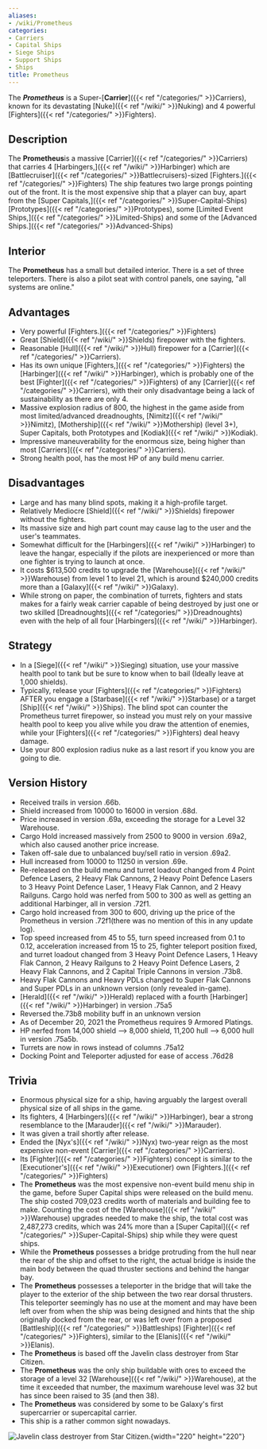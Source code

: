 ```yaml
---
aliases:
- /wiki/Prometheus
categories:
- Carriers
- Capital Ships
- Siege Ships
- Support Ships
- Ships
title: Prometheus
---
```


The **_Prometheus_** is a Super-[**Carrier**]({{< ref "/categories/" >}}Carriers), known for its devastating [Nuke]({{< ref "/wiki/" >}}Nuking) and 4 powerful [Fighters]({{< ref "/categories/" >}}Fighters).

## Description 

The **Prometheus**is a massive [Carrier]({{< ref "/categories/" >}}Carriers) that carries 4 [Harbingers,]({{< ref "/wiki/" >}}Harbinger) which are [Battlecruiser]({{< ref "/categories/" >}}Battlecruisers)-sized [Fighters.]({{< ref "/categories/" >}}Fighters) The ship features two large prongs pointing out of the front. It is the most expensive ship that a player can buy, apart from the [Super Capitals,]({{< ref "/categories/" >}}Super-Capital-Ships) [Prototypes]({{< ref "/categories/" >}}Prototypes), some [Limited Event Ships,]({{< ref "/categories/" >}}Limited-Ships) and some of the [Advanced Ships.]({{< ref "/categories/" >}}Advanced-Ships)

## Interior 

The **Prometheus** has a small but detailed interior. There is a set of three teleporters. There is also a pilot seat with control panels, one saying, "all systems are online."

## Advantages 

- Very powerful [Fighters.]({{< ref "/categories/" >}}Fighters)
- Great [Shield]({{< ref "/wiki/" >}}Shields) firepower with the fighters.
- Reasonable [Hull]({{< ref "/wiki/" >}}Hull) firepower for a [Carrier]({{< ref "/categories/" >}}Carriers).
- Has its own unique [Fighters,]({{< ref "/categories/" >}}Fighters) the [Harbinger]({{< ref "/wiki/" >}}Harbinger), which is probably one of the best [Fighter]({{< ref "/categories/" >}}Fighters) of any [Carrier]({{< ref "/categories/" >}}Carriers), with their only disadvantage being a lack of sustainability as there are only 4.
- Massive explosion radius of 800, the highest in the game aside from most limited/advanced dreadnoughts, [Nimitz]({{< ref "/wiki/" >}}Nimitz), [Mothership]({{< ref "/wiki/" >}}Mothership) (level 3+), Super Capitals, both Prototypes and [Kodiak]({{< ref "/wiki/" >}}Kodiak).
- Impressive maneuverability for the enormous size, being higher than most [Carriers]({{< ref "/categories/" >}}Carriers).
- Strong health pool, has the most HP of any build menu carrier.

## Disadvantages 

- Large and has many blind spots, making it a high-profile target.
- Relatively Mediocre [Shield]({{< ref "/wiki/" >}}Shields) firepower without the fighters.
- Its massive size and high part count may cause lag to the user and the user's teammates.
- Somewhat difficult for the [Harbingers]({{< ref "/wiki/" >}}Harbinger) to leave the hangar, especially if the pilots are inexperienced or more than one fighter is trying to launch at once.
- It costs $613,500 credits to upgrade the [Warehouse]({{< ref "/wiki/" >}}Warehouse) from level 1 to level 21, which is around $240,000 credits more than a [Galaxy]({{< ref "/wiki/" >}}Galaxy).
- While strong on paper, the combination of turrets, fighters and stats makes for a fairly weak carrier capable of being destroyed by just one or two skilled [Dreadnoughts]({{< ref "/categories/" >}}Dreadnoughts) even with the help of all four [Harbingers]({{< ref "/wiki/" >}}Harbinger).

## Strategy 

- In a [Siege]({{< ref "/wiki/" >}}Sieging) situation, use your massive health pool to tank but be sure to know when to bail (Ideally leave at 1,000 shields).
- Typically, release your [Fighters]({{< ref "/categories/" >}}Fighters) AFTER you engage a [Starbase]({{< ref "/wiki/" >}}Starbase) or a target [Ship]({{< ref "/wiki/" >}}Ships). The blind spot can counter the Prometheus turret firepower, so instead you must rely on your massive health pool to keep you alive while you draw the attention of enemies, while your [Fighters]({{< ref "/categories/" >}}Fighters) deal heavy damage.
- Use your 800 explosion radius nuke as a last resort if you know you are going to die.

## Version History  

- Received trails in version .66b.
- Shield increased from 10000 to 16000 in version .68d.
- Price increased in version .69a, exceeding the storage for a Level 32 Warehouse.
- Cargo Hold increased massively from 2500 to 9000 in version .69a2, which also caused another price increase.
- Taken off-sale due to unbalanced buy/sell ratio in version .69a2.
- Hull increased from 10000 to 11250 in version .69e.
- Re-released on the build menu and turret loadout changed from 4 Point Defence Lasers, 2 Heavy Flak Cannons, 2 Heavy Point Defence Lasers to 3 Heavy Point Defence Laser, 1 Heavy Flak Cannon, and 2 Heavy Railguns. Cargo hold was nerfed from 500 to 300 as well as getting an additional Harbinger, all in version .72f1.
- Cargo hold increased from 300 to 600, driving up the price of the Prometheus in version .72f1(there was no mention of this in any update log).
- Top speed increased from 45 to 55, turn speed increased from 0.1 to 0.12, acceleration increased from 15 to 25, fighter teleport position fixed, and turret loadout changed from 3 Heavy Point Defence Lasers, 1 Heavy Flak Cannon, 2 Heavy Railguns to 2 Heavy Point Defence Lasers, 2 Heavy Flak Cannons, and 2 Capital Triple Cannons in version .73b8.
- Heavy Flak Cannons and Heavy PDLs changed to Super Flak Cannons and Super PDLs in an unknown version (only revealed in-game).
- [Herald]({{< ref "/wiki/" >}}Herald) replaced with a fourth [Harbinger]({{< ref "/wiki/" >}}Harbinger) in version .75a5
- Reversed the.73b8 mobility buff in an unknown version
- As of December 20, 2021 the Prometheus requires 9 Armored Platings.
- HP nerfed from 14,000 shield --> 8,000 shield, 11,200 hull --> 6,000 hull in version .75a5b.
- Turrets are now in rows instead of columns .75a12
- Docking Point and Teleporter adjusted for ease of access .76d28

## Trivia 

- Enormous physical size for a ship, having arguably the largest overall physical size of all ships in the game.
- Its fighters, 4 [Harbingers]({{< ref "/wiki/" >}}Harbinger), bear a strong resemblance to the [Marauder]({{< ref "/wiki/" >}}Marauder).    
- It was given a trail shortly after release.
- Ended the [Nyx's]({{< ref "/wiki/" >}}Nyx) two-year reign as the most expensive non-event [Carrier]({{< ref "/categories/" >}}Carriers).
- Its [Fighter]({{< ref "/categories/" >}}Fighters) concept is similar to the [Executioner's]({{< ref "/wiki/" >}}Executioner) own [Fighters.]({{< ref "/categories/" >}}Fighters)
- The **Prometheus** was the most expensive non-event build menu ship in the game, before Super Capital ships were released on the build menu. The ship costed 709,023 credits worth of materials and building fee to make. Counting the cost of the [Warehouse]({{< ref "/wiki/" >}}Warehouse) upgrades needed to make the ship, the total cost was 2,487,273 credits, which was 24% more than a [Super Capital]({{< ref "/categories/" >}}Super-Capital-Ships) ship while they were quest ships.
- While the **Prometheus** possesses a bridge protruding from the hull near the rear of the ship and offset to the right, the actual bridge is inside the main body between the quad thruster sections and behind the hangar bay.
- The **Prometheus** possesses a teleporter in the bridge that will take the player to the exterior of the ship between the two rear dorsal thrusters. This teleporter seemingly has no use at the moment and may have been left over from when the ship was being designed and hints that the ship originally docked from the rear, or was left over from a proposed [Battleship]({{< ref "/categories/" >}}Battleships) [Fighter]({{< ref "/categories/" >}}Fighters), similar to the [Elanis]({{< ref "/wiki/" >}}Elanis).
- The **Prometheus** is based off the Javelin class destroyer from Star Citizen.
- The **Prometheus** was the only ship buildable with ores to exceed the storage of a level 32 [Warehouse]({{< ref "/wiki/" >}}Warehouse), at the time it exceeded that number, the maximum warehouse level was 32 but has since been raised to 35 (and then 38).
- The **Prometheus** was considered by some to be Galaxy's first supercarrier or supercapital carrier.
- This ship is a rather common sight nowadays.

![Javelin class destroyer from Star
Citizen.](Javelin_ATV_13.png "Javelin class destroyer from Star Citizen."){width="220" height="220"}